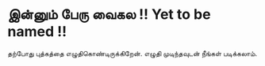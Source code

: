 # இன்னும் பேரு வைகல !!  Yet to be named !!

தற்போது புத்கத்தை எழுதிகொண்டிருக்கிறேன். எழுதி முடிந்தவுடன் நீங்கள் படிக்கலாம். 
